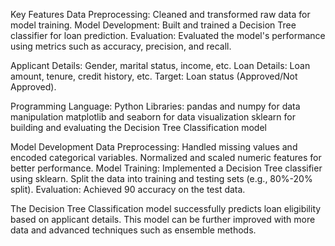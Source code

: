 Key Features
Data Preprocessing: Cleaned and transformed raw data for model training.
Model Development: Built and trained a Decision Tree classifier for loan prediction.
Evaluation: Evaluated the model's performance using metrics such as accuracy, precision, and recall.

Applicant Details: Gender, marital status, income, etc.
Loan Details: Loan amount, tenure, credit history, etc.
Target: Loan status (Approved/Not Approved).

Programming Language: Python
Libraries:
pandas and numpy for data manipulation
matplotlib and seaborn for data visualization
sklearn for building and evaluating the Decision Tree Classification model

Model Development
Data Preprocessing:
Handled missing values and encoded categorical variables.
Normalized and scaled numeric features for better performance.
Model Training:
Implemented a Decision Tree classifier using sklearn.
Split the data into training and testing sets (e.g., 80%-20% split).
Evaluation:
Achieved 90 accuracy on the test data.

The Decision Tree Classification model successfully predicts loan eligibility based on applicant details. This model can be further improved with more data and advanced techniques such as ensemble methods.

